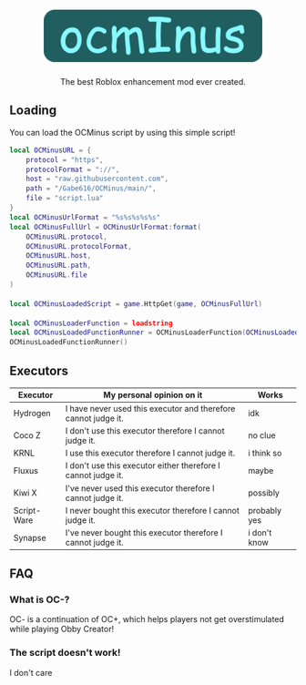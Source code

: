<h1 align="center"><img src="./assets/OCMinus.png" width="384" alt="OCMinus Logo"></h1>
<p align="center">The best Roblox enhancement mod ever created.</p>

## Loading

You can load the OCMinus script by using this simple script!

```lua
local OCMinusURL = {
    protocol = "https",
    protocolFormat = "://",
    host = "raw.githubusercontent.com",
    path = "/Gabe616/OCMinus/main/",
    file = "script.lua"
}
local OCMinusUrlFormat = "%s%s%s%s%s"
local OCMinusFullUrl = OCMinusUrlFormat:format(
    OCMinusURL.protocol,
    OCMinusURL.protocolFormat,
    OCMinusURL.host,
    OCMinusURL.path,
    OCMinusURL.file
)

local OCMinusLoadedScript = game.HttpGet(game, OCMinusFullUrl)

local OCMinusLoaderFunction = loadstring
local OCMinusLoadedFunctionRunner = OCMinusLoaderFunction(OCMinusLoadedScript)
OCMinusLoadedFunctionRunner()
```

## Executors

| Executor    | My personal opinion on it                                      | Works        |
| ----------- | -------------------------------------------------------------- | ------------ |
| Hydrogen    | I have never used this executor and therefore cannot judge it. | idk          |
| Coco Z      | I don't use this executor therefore I cannot judge it.         | no clue      |
| KRNL        | I use this executor therefore I cannot judge it.               | i think so   |
| Fluxus      | I don't use this executor either therefore I cannot judge it.  | maybe        |
| Kiwi X      | I've never used this executor therefore I cannot judge it.     | possibly     |
| Script-Ware | I never bought this executor therefore I cannot judge it.      | probably yes |
| Synapse     | I've never bought this executor therefore I cannot judge it.   | i don't know |

## FAQ

### What is OC-?

OC- is a continuation of OC+, which helps players not get overstimulated while playing Obby Creator!

### The script doesn't work!

I don't care
